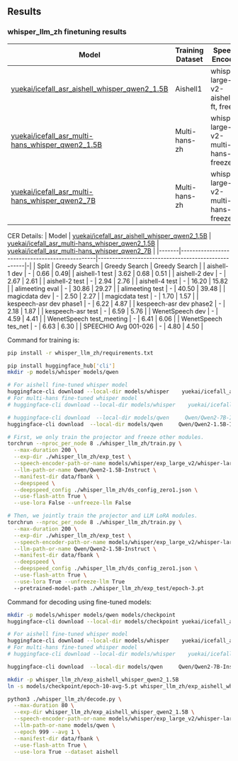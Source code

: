 ## Results

### whisper_llm_zh finetuning results

|Model|         Training Dataset  | Speech Encoder | LLM |  Projector |
|-| -------------------------| ----------------|------|---------------|
|[yuekai/icefall_asr_aishell_whisper_qwen2_1.5B](https://huggingface.co/yuekai/icefall_asr_aishell_whisper_qwen2_1.5B)  | Aishell1                | whisper-large-v2-aishell1-ft, freeze| Qwen2-1.5B-Instruct, LoRA | Linear, 8x downsample|
| [yuekai/icefall_asr_multi-hans_whisper_qwen2_1.5B](https://huggingface.co/yuekai/icefall_asr_multi-hans_whisper_qwen2_1.5B)  |Multi-hans-zh                | whisper-large-v2-multi-hans-ft, freeze| Qwen2-1.5B-Instruct, LoRA | Linear, 8x downsample||
| [yuekai/icefall_asr_multi-hans_whisper_qwen2_7B](https://huggingface.co/yuekai/icefall_asr_multi-hans_whisper_qwen2_7B)  |Multi-hans-zh                | whisper-large-v2-multi-hans-ft, freeze| Qwen2-7B-Instruct, LoRA | Linear, 8x downsample||

CER Details:
| Model | [yuekai/icefall_asr_aishell_whisper_qwen2_1.5B](https://huggingface.co/yuekai/icefall_asr_aishell_whisper_qwen2_1.5B) | [yuekai/icefall_asr_multi-hans_whisper_qwen2_1.5B](https://huggingface.co/yuekai/icefall_asr_multi-hans_whisper_qwen2_1.5B) | [yuekai/icefall_asr_multi-hans_whisper_qwen2_7B](https://huggingface.co/yuekai/icefall_asr_multi-hans_whisper_qwen2_7B) |
|-------|------------------------------------------------|----------------------------------------------------|-|
| Split | Greedy Search | Greedy Search | Greedy Search |
| aishell-1 dev | - | 0.66 | 0.49|
| aishell-1 test | 3.62 | 0.68 | 0.51 |
| aishell-2 dev | - | 2.67 | 2.61 |
| aishell-2 test | - | 2.94 | 2.76 |
| aishell-4 test | - | 16.20 | 15.82 |
| alimeeting eval | - | 30.86 | 29.27 |
| alimeeting test | - | 40.50 | 39.48 |
| magicdata dev | - | 2.50 | 2.27 |
| magicdata test | - | 1.70 | 1.57 |
| kespeech-asr dev phase1 | - | 6.22 | 4.87 |
| kespeech-asr dev phase2 | - | 2.18 | 1.87 |
| kespeech-asr test | - | 6.59 | 5.76 |
| WenetSpeech dev | - | 4.59 | 4.41 |
| WenetSpeech test_meeting | - | 6.41 | 6.06 |
| WenetSpeech tes_net | - | 6.63 | 6.30 |
| SPEECHIO Avg 001-026 | - | 4.80 | 4.50 |


Command for training is:
```bash
pip install -r whisper_llm_zh/requirements.txt

pip install huggingface_hub['cli']
mkdir -p models/whisper models/qwen

# For aishell fine-tuned whisper model
huggingface-cli download --local-dir models/whisper    yuekai/icefall_asr_aishell_whisper exp_large_v2/whisper-large-v2-aishell1-epoch-10-avg-6.pt
# For multi-hans fine-tuned whisper model
# huggingface-cli download --local-dir models/whisper    yuekai/icefall_asr_multi-hans-zh_whisper v1.1/whisper-large-v2-multi-hans-zh-epoch-3-avg-10.pt

# huggingface-cli download  --local-dir models/qwen     Qwen/Qwen2-7B-Instruct
huggingface-cli download  --local-dir models/qwen     Qwen/Qwen2-1.5B-Instruct

# First, we only train the projector and freeze other modules.
torchrun --nproc_per_node 8 ./whisper_llm_zh/train.py \
  --max-duration 200 \
  --exp-dir ./whisper_llm_zh/exp_test \
  --speech-encoder-path-or-name models/whisper/exp_large_v2/whisper-large-v2-aishell1-epoch-10-avg-6.pt \
  --llm-path-or-name Qwen/Qwen2-1.5B-Instruct \
  --manifest-dir data/fbank \
  --deepspeed \
  --deepspeed_config ./whisper_llm_zh/ds_config_zero1.json \
  --use-flash-attn True \
  --use-lora False --unfreeze-llm False

# Then, we jointly train the projector and LLM LoRA modules.
torchrun --nproc_per_node 8 ./whisper_llm_zh/train.py \
  --max-duration 200 \
  --exp-dir ./whisper_llm_zh/exp_test \
  --speech-encoder-path-or-name models/whisper/exp_large_v2/whisper-large-v2-aishell1-epoch-10-avg-6.pt \
  --llm-path-or-name Qwen/Qwen2-1.5B-Instruct \
  --manifest-dir data/fbank \
  --deepspeed \
  --deepspeed_config ./whisper_llm_zh/ds_config_zero1.json \
  --use-flash-attn True \
  --use-lora True --unfreeze-llm True
  --pretrained-model-path ./whisper_llm_zh/exp_test/epoch-3.pt
```

Command for decoding using fine-tuned models:
```bash
mkdir -p models/whisper models/qwen models/checkpoint
huggingface-cli download --local-dir models/checkpoint yuekai/icefall_asr_aishell_whisper_qwen2_1.5B

# For aishell fine-tuned whisper model
huggingface-cli download --local-dir models/whisper    yuekai/icefall_asr_aishell_whisper exp_large_v2/whisper-large-v2-aishell1-epoch-10-avg-6.pt
# For multi-hans fine-tuned whisper model
# huggingface-cli download --local-dir models/whisper    yuekai/icefall_asr_multi-hans-zh_whisper v1.1/whisper-large-v2-multi-hans-zh-epoch-3-avg-10.pt

huggingface-cli download  --local-dir models/qwen     Qwen/Qwen2-7B-Instruct

mkdir -p whisper_llm_zh/exp_aishell_whisper_qwen2_1.5B
ln -s models/checkpoint/epoch-10-avg-5.pt whisper_llm_zh/exp_aishell_whisper_qwen2_1.5B/epoch-999.pt

python3 ./whisper_llm_zh/decode.py \
  --max-duration 80 \
  --exp-dir whisper_llm_zh/exp_aishell_whisper_qwen2_1.5B \
  --speech-encoder-path-or-name models/whisper/exp_large_v2/whisper-large-v2-aishell1-epoch-10-avg-6.pt  \
  --llm-path-or-name models/qwen \
  --epoch 999 --avg 1 \
  --manifest-dir data/fbank \
  --use-flash-attn True \
  --use-lora True --dataset aishell
```

